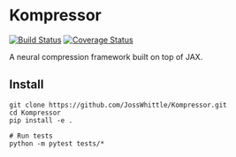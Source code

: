 # Kompressor

[![Build Status](https://travis-ci.com/JossWhittle/Kompressor.svg?token=vubJNeXp5jXw6jqyAo97&branch=master)](https://travis-ci.com/JossWhittle/Kompressor) [![Coverage Status](https://coveralls.io/repos/github/JossWhittle/Kompressor/badge.svg?branch=development&service=github&kill_cache=1)](https://coveralls.io/github/JossWhittle/Kompressor?branch=development&service=github&kill_cache=1)

A neural compression framework built on top of JAX.

## Install

```
git clone https://github.com/JossWhittle/Kompressor.git
cd Kompressor
pip install -e .

# Run tests
python -m pytest tests/*
```
